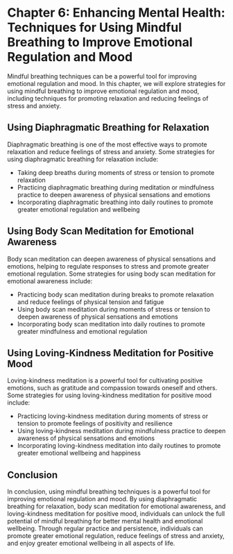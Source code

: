 Chapter 6: Enhancing Mental Health: Techniques for Using Mindful Breathing to Improve Emotional Regulation and Mood
===================================================================================================================

Mindful breathing techniques can be a powerful tool for improving emotional regulation and mood. In this chapter, we will explore strategies for using mindful breathing to improve emotional regulation and mood, including techniques for promoting relaxation and reducing feelings of stress and anxiety.

Using Diaphragmatic Breathing for Relaxation
--------------------------------------------

Diaphragmatic breathing is one of the most effective ways to promote relaxation and reduce feelings of stress and anxiety. Some strategies for using diaphragmatic breathing for relaxation include:

* Taking deep breaths during moments of stress or tension to promote relaxation
* Practicing diaphragmatic breathing during meditation or mindfulness practice to deepen awareness of physical sensations and emotions
* Incorporating diaphragmatic breathing into daily routines to promote greater emotional regulation and wellbeing

Using Body Scan Meditation for Emotional Awareness
--------------------------------------------------

Body scan meditation can deepen awareness of physical sensations and emotions, helping to regulate responses to stress and promote greater emotional regulation. Some strategies for using body scan meditation for emotional awareness include:

* Practicing body scan meditation during breaks to promote relaxation and reduce feelings of physical tension and fatigue
* Using body scan meditation during moments of stress or tension to deepen awareness of physical sensations and emotions
* Incorporating body scan meditation into daily routines to promote greater mindfulness and emotional regulation

Using Loving-Kindness Meditation for Positive Mood
--------------------------------------------------

Loving-kindness meditation is a powerful tool for cultivating positive emotions, such as gratitude and compassion towards oneself and others. Some strategies for using loving-kindness meditation for positive mood include:

* Practicing loving-kindness meditation during moments of stress or tension to promote feelings of positivity and resilience
* Using loving-kindness meditation during mindfulness practice to deepen awareness of physical sensations and emotions
* Incorporating loving-kindness meditation into daily routines to promote greater emotional wellbeing and happiness

Conclusion
----------

In conclusion, using mindful breathing techniques is a powerful tool for improving emotional regulation and mood. By using diaphragmatic breathing for relaxation, body scan meditation for emotional awareness, and loving-kindness meditation for positive mood, individuals can unlock the full potential of mindful breathing for better mental health and emotional wellbeing. Through regular practice and persistence, individuals can promote greater emotional regulation, reduce feelings of stress and anxiety, and enjoy greater emotional wellbeing in all aspects of life.

